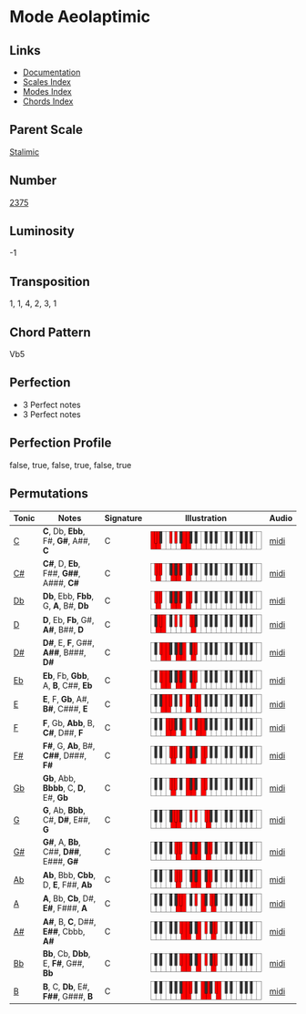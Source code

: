 # Mode Aeolaptimic

## Links

- [Documentation](README.md)
- [Scales Index](Scales.md)
- [Modes Index](Modes.md)
- [Chords Index](Chords.md)

## Parent Scale

[Stalimic](ScaleStalimic.md)

## Number

[2375](https://ianring.com/musictheory/scales/2375)

## Luminosity

-1

## Transposition

1, 1, 4, 2, 3, 1

## Chord Pattern

Vb5

## Perfection

- 3 Perfect notes
- 3 Perfect notes

## Perfection Profile

false, true, false, true, false, true

## Permutations

| Tonic | Notes | Signature | Illustration | Audio |
|-------|-------|-----------|--------------|-------|
| [C](ModeCNaturalAeolaptimic.md) | **C**, Db, **Ebb**, F#, **G#**, A##, **C** | C | ![CNaturalAeolaptimic](ModeCNaturalAeolaptimic.png) | [midi](https://github.com/edipermadi/music/blob/main/docs/ModeCNaturalAeolaptimic.mid?raw=true) |
| [C#](ModeCSharpAeolaptimic.md) | **C#**, D, **Eb**, F##, **G##**, A###, **C#** | C | ![CSharpAeolaptimic](ModeCSharpAeolaptimic.png) | [midi](https://github.com/edipermadi/music/blob/main/docs/ModeCSharpAeolaptimic.mid?raw=true) |
| [Db](ModeDFlatAeolaptimic.md) | **Db**, Ebb, **Fbb**, G, **A**, B#, **Db** | C | ![DFlatAeolaptimic](ModeDFlatAeolaptimic.png) | [midi](https://github.com/edipermadi/music/blob/main/docs/ModeDFlatAeolaptimic.mid?raw=true) |
| [D](ModeDNaturalAeolaptimic.md) | **D**, Eb, **Fb**, G#, **A#**, B##, **D** | C | ![DNaturalAeolaptimic](ModeDNaturalAeolaptimic.png) | [midi](https://github.com/edipermadi/music/blob/main/docs/ModeDNaturalAeolaptimic.mid?raw=true) |
| [D#](ModeDSharpAeolaptimic.md) | **D#**, E, **F**, G##, **A##**, B###, **D#** | C | ![DSharpAeolaptimic](ModeDSharpAeolaptimic.png) | [midi](https://github.com/edipermadi/music/blob/main/docs/ModeDSharpAeolaptimic.mid?raw=true) |
| [Eb](ModeEFlatAeolaptimic.md) | **Eb**, Fb, **Gbb**, A, **B**, C##, **Eb** | C | ![EFlatAeolaptimic](ModeEFlatAeolaptimic.png) | [midi](https://github.com/edipermadi/music/blob/main/docs/ModeEFlatAeolaptimic.mid?raw=true) |
| [E](ModeENaturalAeolaptimic.md) | **E**, F, **Gb**, A#, **B#**, C###, **E** | C | ![ENaturalAeolaptimic](ModeENaturalAeolaptimic.png) | [midi](https://github.com/edipermadi/music/blob/main/docs/ModeENaturalAeolaptimic.mid?raw=true) |
| [F](ModeFNaturalAeolaptimic.md) | **F**, Gb, **Abb**, B, **C#**, D##, **F** | C | ![FNaturalAeolaptimic](ModeFNaturalAeolaptimic.png) | [midi](https://github.com/edipermadi/music/blob/main/docs/ModeFNaturalAeolaptimic.mid?raw=true) |
| [F#](ModeFSharpAeolaptimic.md) | **F#**, G, **Ab**, B#, **C##**, D###, **F#** | C | ![FSharpAeolaptimic](ModeFSharpAeolaptimic.png) | [midi](https://github.com/edipermadi/music/blob/main/docs/ModeFSharpAeolaptimic.mid?raw=true) |
| [Gb](ModeGFlatAeolaptimic.md) | **Gb**, Abb, **Bbbb**, C, **D**, E#, **Gb** | C | ![GFlatAeolaptimic](ModeGFlatAeolaptimic.png) | [midi](https://github.com/edipermadi/music/blob/main/docs/ModeGFlatAeolaptimic.mid?raw=true) |
| [G](ModeGNaturalAeolaptimic.md) | **G**, Ab, **Bbb**, C#, **D#**, E##, **G** | C | ![GNaturalAeolaptimic](ModeGNaturalAeolaptimic.png) | [midi](https://github.com/edipermadi/music/blob/main/docs/ModeGNaturalAeolaptimic.mid?raw=true) |
| [G#](ModeGSharpAeolaptimic.md) | **G#**, A, **Bb**, C##, **D##**, E###, **G#** | C | ![GSharpAeolaptimic](ModeGSharpAeolaptimic.png) | [midi](https://github.com/edipermadi/music/blob/main/docs/ModeGSharpAeolaptimic.mid?raw=true) |
| [Ab](ModeAFlatAeolaptimic.md) | **Ab**, Bbb, **Cbb**, D, **E**, F##, **Ab** | C | ![AFlatAeolaptimic](ModeAFlatAeolaptimic.png) | [midi](https://github.com/edipermadi/music/blob/main/docs/ModeAFlatAeolaptimic.mid?raw=true) |
| [A](ModeANaturalAeolaptimic.md) | **A**, Bb, **Cb**, D#, **E#**, F###, **A** | C | ![ANaturalAeolaptimic](ModeANaturalAeolaptimic.png) | [midi](https://github.com/edipermadi/music/blob/main/docs/ModeANaturalAeolaptimic.mid?raw=true) |
| [A#](ModeASharpAeolaptimic.md) | **A#**, B, **C**, D##, **E##**, Cbbb, **A#** | C | ![ASharpAeolaptimic](ModeASharpAeolaptimic.png) | [midi](https://github.com/edipermadi/music/blob/main/docs/ModeASharpAeolaptimic.mid?raw=true) |
| [Bb](ModeBFlatAeolaptimic.md) | **Bb**, Cb, **Dbb**, E, **F#**, G##, **Bb** | C | ![BFlatAeolaptimic](ModeBFlatAeolaptimic.png) | [midi](https://github.com/edipermadi/music/blob/main/docs/ModeBFlatAeolaptimic.mid?raw=true) |
| [B](ModeBNaturalAeolaptimic.md) | **B**, C, **Db**, E#, **F##**, G###, **B** | C | ![BNaturalAeolaptimic](ModeBNaturalAeolaptimic.png) | [midi](https://github.com/edipermadi/music/blob/main/docs/ModeBNaturalAeolaptimic.mid?raw=true) |

